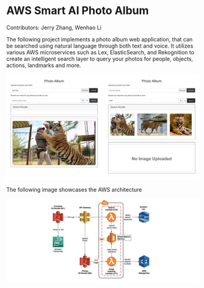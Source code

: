 
# AWS Smart AI Photo Album

Contributors: Jerry Zhang, Wenhao Li

The following project implements a photo album web application, that can be searched using natural language through both text and voice. It utilizes various AWS microservices such as Lex, ElasticSearch, and Rekognition to create an intelligent search layer to query your photos for people, objects, actions, landmarks and more.

![screenshot](imgs/photo_album.JPG)

The following image showcases the AWS architecture 

![screenshot](imgs/architecture.JPG)
